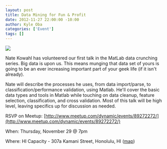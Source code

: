 ```yaml
--- 
layout: post
title: Data Mining for Fun & Profit
date: 2012-11-27 22:00:00 -10:00
author: Kyle Oba
categories: ['Event']
tags: []
---
```


<img src="http://photos1.meetupstatic.com/photos/event/6/1/1/4/event_178044852.jpeg"></img>

Nate Kowahl has volunteered our first talk in the MatLab data crunching series. Big data is upon us. This means munging that data set of yours is going to be an ever increasing important part of your geek life (if it isn't already).

Nate will describe the processes he uses, from data import/parse, to classification/performance validation, using Matlab. He'll cover the basic data types and tools in Matlab while touching on data cleanup, feature selection, classification, and cross validation. Most of this talk will be high level, leaving specifics up for discussion as needed.

RSVP on Meetup:
[http://www.meetup.com/dynamic/events/89272272/](http://www.meetup.com/dynamic/events/89272272/)

When: Thursday, November 29 @ 7pm

Where: HI Capacity - 307a Kamani Street, Honolulu, HI ([map](https://maps.google.com/maps?q=307a+Kamani+St.+,+Honolulu,+HI))
